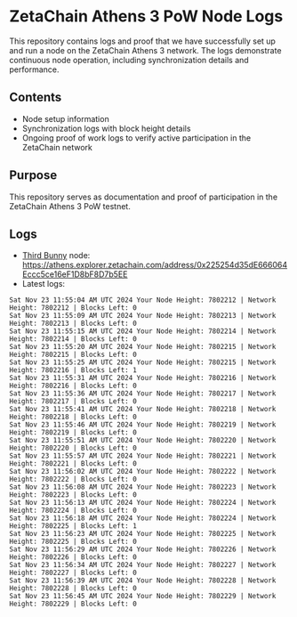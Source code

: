 # ZetaChain Athens 3 PoW Node Logs
This repository contains logs and proof that we have successfully set up and run a node on the ZetaChain Athens 3 network. The logs demonstrate continuous node operation, including synchronization details and performance.

## Contents
- Node setup information
- Synchronization logs with block height details
- Ongoing proof of work logs to verify active participation in the ZetaChain network

## Purpose
This repository serves as documentation and proof of participation in the ZetaChain Athens 3 PoW testnet.

## Logs

- [Third Bunny](https://thirdbunny.xyz/) node: https://athens.explorer.zetachain.com/address/0x225254d35dE666064Eccc5ce16eF1D8bF8D7b5EE
- Latest logs:
```
Sat Nov 23 11:55:04 AM UTC 2024 Your Node Height: 7802212 | Network Height: 7802212 | Blocks Left: 0
Sat Nov 23 11:55:09 AM UTC 2024 Your Node Height: 7802213 | Network Height: 7802213 | Blocks Left: 0
Sat Nov 23 11:55:15 AM UTC 2024 Your Node Height: 7802214 | Network Height: 7802214 | Blocks Left: 0
Sat Nov 23 11:55:20 AM UTC 2024 Your Node Height: 7802215 | Network Height: 7802215 | Blocks Left: 0
Sat Nov 23 11:55:25 AM UTC 2024 Your Node Height: 7802215 | Network Height: 7802216 | Blocks Left: 1
Sat Nov 23 11:55:31 AM UTC 2024 Your Node Height: 7802216 | Network Height: 7802216 | Blocks Left: 0
Sat Nov 23 11:55:36 AM UTC 2024 Your Node Height: 7802217 | Network Height: 7802217 | Blocks Left: 0
Sat Nov 23 11:55:41 AM UTC 2024 Your Node Height: 7802218 | Network Height: 7802218 | Blocks Left: 0
Sat Nov 23 11:55:46 AM UTC 2024 Your Node Height: 7802219 | Network Height: 7802219 | Blocks Left: 0
Sat Nov 23 11:55:51 AM UTC 2024 Your Node Height: 7802220 | Network Height: 7802220 | Blocks Left: 0
Sat Nov 23 11:55:57 AM UTC 2024 Your Node Height: 7802221 | Network Height: 7802221 | Blocks Left: 0
Sat Nov 23 11:56:02 AM UTC 2024 Your Node Height: 7802222 | Network Height: 7802222 | Blocks Left: 0
Sat Nov 23 11:56:08 AM UTC 2024 Your Node Height: 7802223 | Network Height: 7802223 | Blocks Left: 0
Sat Nov 23 11:56:13 AM UTC 2024 Your Node Height: 7802224 | Network Height: 7802224 | Blocks Left: 0
Sat Nov 23 11:56:18 AM UTC 2024 Your Node Height: 7802224 | Network Height: 7802225 | Blocks Left: 1
Sat Nov 23 11:56:23 AM UTC 2024 Your Node Height: 7802225 | Network Height: 7802225 | Blocks Left: 0
Sat Nov 23 11:56:29 AM UTC 2024 Your Node Height: 7802226 | Network Height: 7802226 | Blocks Left: 0
Sat Nov 23 11:56:34 AM UTC 2024 Your Node Height: 7802227 | Network Height: 7802227 | Blocks Left: 0
Sat Nov 23 11:56:39 AM UTC 2024 Your Node Height: 7802228 | Network Height: 7802228 | Blocks Left: 0
Sat Nov 23 11:56:45 AM UTC 2024 Your Node Height: 7802229 | Network Height: 7802229 | Blocks Left: 0
```
